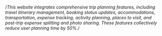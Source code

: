 /*This website integrates comprehensive trip planning features, including travel itinerary management, booking status updates, accommodations, transportation, expense tracking, activity planning, places to visit, and post-trip expense splitting and photo sharing. These features collectively reduce user planning time by 50%.*/
